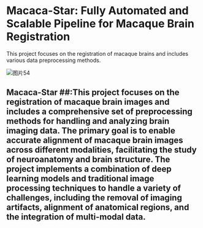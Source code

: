 # Macaca-Star: Fully Automated and Scalable Pipeline for Macaque Brain Registration
This project focuses on the registration of macaque brains and includes various data preprocessing methods.


![图片54](https://github.com/user-attachments/assets/e850250e-9390-4c54-a3d7-99e8f61e1812)

## Macaca-Star ##:This project focuses on the registration of macaque brain images and includes a comprehensive set of preprocessing methods for handling and analyzing brain imaging data. The primary goal is to enable accurate alignment of macaque brain images across different modalities, facilitating the study of neuroanatomy and brain structure. The project implements a combination of deep learning models and traditional image processing techniques to handle a variety of challenges, including the removal of imaging artifacts, alignment of anatomical regions, and the integration of multi-modal data.

